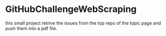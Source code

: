 # GitHubChallengeWebScraping
this small project retrive the issues from the top repo of the topic page and push them into a pdf file.
